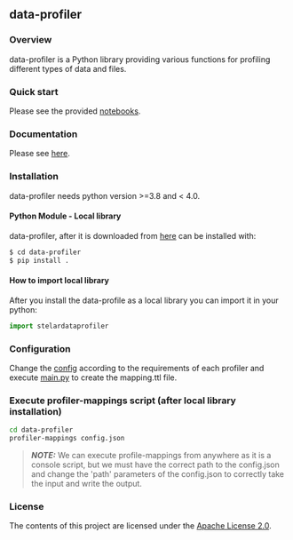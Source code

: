 
## data-profiler

### Overview

data-profiler is a Python library providing various functions for profiling different types of data and files.

### Quick start

Please see the provided [notebooks](https://github.com/stelar-eu/data-profiler/tree/main/notebooks).

### Documentation

Please see [here](https://stelar-eu.github.io/data-profiler/).

### Installation
data-profiler needs python version >=3.8 and < 4.0.

#### Python Module - Local library

data-profiler, after it is downloaded from [here](https://github.com/stelar-eu/data-profiler) can be installed with:

```sh
$ cd data-profiler
$ pip install .
```
#### How to import local library

After you install the data-profile as a local library you can import it in your python:

```python
import stelardataprofiler
```

### Configuration
Change the [config](https://github.com/stelar-eu/data-profiler/blob/main/config.json) according to the requirements of each profiler and execute [main.py](https://github.com/stelar-eu/data-profiler/blob/main/stelardataprofiler/main.py) to create the mapping.ttl file.

### Execute profiler-mappings script (after local library installation)

```sh
cd data-profiler
profiler-mappings config.json
```
> **_NOTE:_**  We can execute profile-mappings from anywhere as it is a console script, but we must have the correct path to the config.json and change the 'path' parameters of the config.json to correctly take the input and write the output.


### License

The contents of this project are licensed under the [Apache License 2.0](https://github.com/stelar-eu/data-profiler/blob/main/LICENSE).
